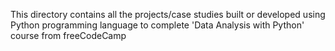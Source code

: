 This directory contains all the projects/case studies built or developed using Python programming language to complete 'Data Analysis with Python' course from freeCodeCamp

